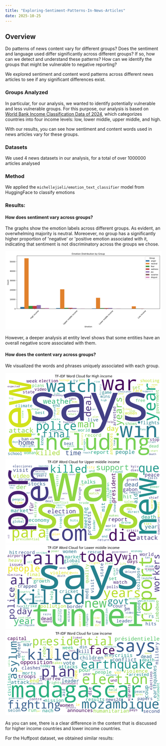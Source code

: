 ```yaml
---
title: "Exploring-Sentiment-Patterns-In-News-Articles"
date: 2025-10-25
---
```

## Overview

Do patterns of news content vary for different groups? Does the sentiment and language used differ significantly across different groups? If so, how can we detect and understand these patterns? How can we identify the groups that might be vulnerable to negative reporting? 

We explored sentiment and content word patterns across different news articles to see if any significant differences exist. 

### Groups Analyzed
In particular, for our analysis, we wanted to identify potentially vulnerable and less vulnerable groups. For this purpose, our analysis is based on [World Bank Income Classification Data of 2024](https://datahelpdesk.worldbank.org/knowledgebase/articles/906519-world-bank-country-and-lending-groups), which categorizes countries into four income levels: low, lower middle, upper middle, and high. 

With our results, you can see how sentiment and content words used in news articles vary for these groups. 

### Datasets

We used 4 news datasets in our analysis, for a total of over 1000000 articles analysed

### Method 

We applied the `michellejieli/emotion_text_classifier` model from HuggingFace to classify emotions

### Results:

#### How does sentiment vary across groups? 

The graphs show the emotion labels across different groups. As evident, an overwhelming majority is neutral. Moreoever, no group has a significantly higher proportion of 'negative' or 'positive emotion associated with it, indicating that sentiment is not discriminatory across the groups we chose. 


![Emotion Distribution across Groups](/assets/images/emotion_distribution_by_group.png)

However, a deeper analysis at entity level shows that some entities have an overall negative score associated with them. 

#### How does the content vary across groups? 

We visualized the words and phrases uniquely associated with each group. 

![High Income Countries: Top Words](/assets/images/high-income-word-cloud.png)
![Upper Middle Income Countries: Top Words](/assets/images/u-middle-word-cloud.png)
![Lower Middle Income Countries: Top Words](/assets/images/l-middle-word-cloud.png)
![Low Income Countries: Top Words](/assets/images/low-income-word-cloud.png)

As you can see, there is a clear difference in the content that is discussed for higher income countries and lower income countries. 

For the Huffpost dataset, we obtained similar results:

